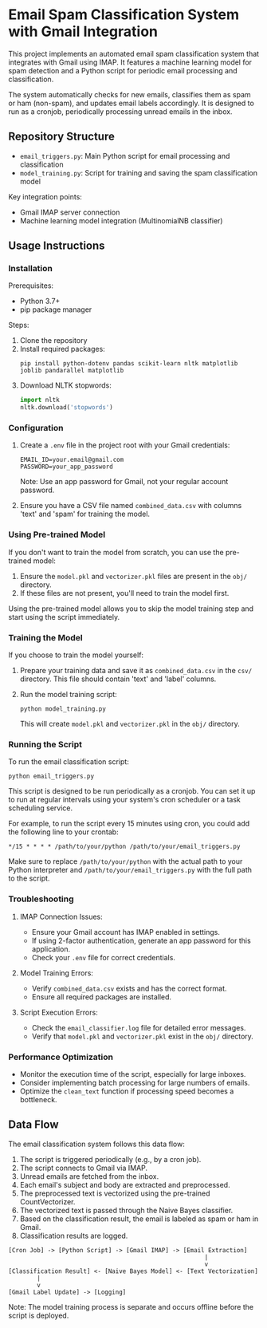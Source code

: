 # Email Spam Classification System with Gmail Integration

This project implements an automated email spam classification system that integrates with Gmail using IMAP. It features a machine learning model for spam detection and a Python script for periodic email processing and classification.

The system automatically checks for new emails, classifies them as spam or ham (non-spam), and updates email labels accordingly. It is designed to run as a cronjob, periodically processing unread emails in the inbox.

## Repository Structure

- `email_triggers.py`: Main Python script for email processing and classification
- `model_training.py`: Script for training and saving the spam classification model

Key integration points:
- Gmail IMAP server connection
- Machine learning model integration (MultinomialNB classifier)

## Usage Instructions

### Installation

Prerequisites:
- Python 3.7+
- pip package manager

Steps:
1. Clone the repository
2. Install required packages:
   ```
   pip install python-dotenv pandas scikit-learn nltk matplotlib joblib pandarallel matplotlib
   ```
3. Download NLTK stopwords:
   ```python
   import nltk
   nltk.download('stopwords')
   ```

### Configuration

1. Create a `.env` file in the project root with your Gmail credentials:
   ```
   EMAIL_ID=your.email@gmail.com
   PASSWORD=your_app_password
   ```
   Note: Use an app password for Gmail, not your regular account password.

2. Ensure you have a CSV file named `combined_data.csv` with columns 'text' and 'spam' for training the model.

### Using Pre-trained Model

If you don't want to train the model from scratch, you can use the pre-trained model:

1. Ensure the `model.pkl` and `vectorizer.pkl` files are present in the `obj/` directory.
2. If these files are not present, you'll need to train the model first.

Using the pre-trained model allows you to skip the model training step and start using the script immediately.

### Training the Model

If you choose to train the model yourself:

1. Prepare your training data and save it as `combined_data.csv` in the `csv/` directory. This file should contain 'text' and 'label' columns.

2. Run the model training script:
   ```
   python model_training.py
   ```
   This will create `model.pkl` and `vectorizer.pkl` in the `obj/` directory.

### Running the Script

To run the email classification script:

```
python email_triggers.py
```

This script is designed to be run periodically as a cronjob. You can set it up to run at regular intervals using your system's cron scheduler or a task scheduling service.

For example, to run the script every 15 minutes using cron, you could add the following line to your crontab:

```
*/15 * * * * /path/to/your/python /path/to/your/email_triggers.py
```

Make sure to replace `/path/to/your/python` with the actual path to your Python interpreter and `/path/to/your/email_triggers.py` with the full path to the script.

### Troubleshooting

1. IMAP Connection Issues:
   - Ensure your Gmail account has IMAP enabled in settings.
   - If using 2-factor authentication, generate an app password for this application.
   - Check your `.env` file for correct credentials.

2. Model Training Errors:
   - Verify `combined_data.csv` exists and has the correct format.
   - Ensure all required packages are installed.

3. Script Execution Errors:
   - Check the `email_classifier.log` file for detailed error messages.
   - Verify that `model.pkl` and `vectorizer.pkl` exist in the `obj/` directory.

### Performance Optimization

- Monitor the execution time of the script, especially for large inboxes.
- Consider implementing batch processing for large numbers of emails.
- Optimize the `clean_text` function if processing speed becomes a bottleneck.

## Data Flow

The email classification system follows this data flow:

1. The script is triggered periodically (e.g., by a cron job).
2. The script connects to Gmail via IMAP.
3. Unread emails are fetched from the inbox.
4. Each email's subject and body are extracted and preprocessed.
5. The preprocessed text is vectorized using the pre-trained CountVectorizer.
6. The vectorized text is passed through the Naive Bayes classifier.
7. Based on the classification result, the email is labeled as spam or ham in Gmail.
8. Classification results are logged.

```
[Cron Job] -> [Python Script] -> [Gmail IMAP] -> [Email Extraction]
                                                       |
                                                       v
[Classification Result] <- [Naive Bayes Model] <- [Text Vectorization]
        |
        v
[Gmail Label Update] -> [Logging]
```

Note: The model training process is separate and occurs offline before the script is deployed.